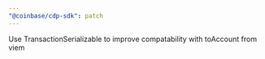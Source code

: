 ```yaml
---
"@coinbase/cdp-sdk": patch
---
```


Use TransactionSerializable to improve compatability with toAccount from viem
